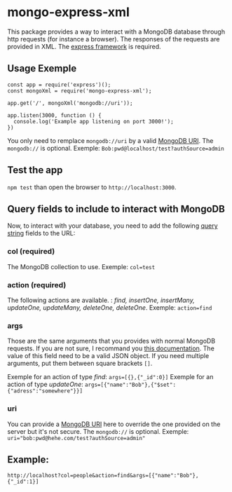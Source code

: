 # mongo-express-xml

This package provides a way to interact with a MongoDB database through http requests (for instance a browser). The responses of the requests are provided in XML. The [express framework](https://www.npmjs.com/package/express) is required.

## Usage Exemple

```
const app = require('express')();
const mongoXml = require('mongo-express-xml');

app.get('/', mongoXml('mongodb://uri'));

app.listen(3000, function () {
  console.log('Example app listening on port 3000!');
})
```

You only need to remplace `mongodb://uri` by a valid [MongoDB URI](https://docs.mongodb.com/manual/reference/connection-string/). The `mongodb://` is optional. Exemple: `Bob:pwd@localhost/test?authSource=admin`

## Test the app

`npm test` than open the browser to `http://localhost:3000`.

## Query fields to include to interact with MongoDB

Now, to interact with your database, you need to add the following [query string](https://www.wikiwand.com/en/Query_string) fields to the URL:

### col (required)
The MongoDB collection to use. Exemple: `col=test`

### action (required)
The following actions are available. : *find, insertOne, insertMany, updateOne, updateMany, deleteOne, deleteOne*. Exemple: `action=find`

### args

Those are the same arguments that you provides with normal MongoDB requests. If you are not sure, I recommand you [this documentation](http://mongodb.github.io/node-mongodb-native/2.2/tutorials/crud/
). The value of this field need to be a valid JSON object. If you need multiple arguments, put them between square brackets `[]`.

Exemple for an action of type *find*: `args=[{},{"_id":0}]`
Exemple for an action of type *updateOne*: `args=[{"name":"Bob"},{"$set":{"adress":"somewhere"}}]`

### uri
You can provide a [MongoDB URI](https://docs.mongodb.com/manual/reference/connection-string/) here to override the one provided on the server but it's not secure. The `mongodb://` is optional. Exemple: `uri="bob:pwd@hehe.com/test?authSource=admin"`

## Example:

`http://localhost?col=people&action=find&args=[{"name":"Bob"},{"_id":1}]`
